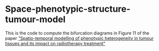 # Space-phenotypic-structure-tumour-model
 
This is the code to compute the bifurcation diagrams in Figure 11 of the paper ["Spatio-temporal modelling of phenotypic heterogeneity in tumour tissues and its impact on radiotherapy treatment"](https://doi.org/10.1016/j.jtbi.2022.111248)
